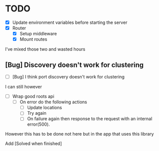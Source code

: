 # TODO

- [x] Update environment variables before starting the server
- [x] Router
    - [x] Setup middleware
    - [x] Mount routes

I've mixed those two and wasted hours


## [Bug] Discovery doesn't work for clustering

- [ ] [Bug] I think port discovery doesn't work for clustering

I can still however

- [ ] Wrap good roots api
    - [ ] On error do the following actions
        - [ ] Update locations
        - [ ] Try again
        - [ ] On failure again then response to the request with an internal error(500).

However this has to be done not here but in the app that uses this library

Add [Solved when finished]
